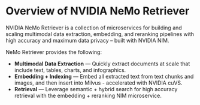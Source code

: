# Overview of NVIDIA NeMo Retriever

NVIDIA NeMo Retriever is a collection of microservices 
for building and scaling multimodal data extraction, embedding, and reranking pipelines 
with high accuracy and maximum data privacy – built with NVIDIA NIM.

NeMo Retriever provides the following:

- **Multimodal Data Extraction** — Quickly extract documents at scale that include text, tables, charts, and infographics.
- **Embedding + Indexing** — Embed all extracted text from text chunks and images, and then insert into Milvus - accelerated with NVIDIA cuVS.
- **Retrieval** — Leverage semantic + hybrid search for high accuracy retrieval with the embedding + reranking NIM microservice.


<!--
## Related Topics

- [NeMo Retriever Text Embedding NIM](https://docs.nvidia.com/nim/nemo-retriever/text-embedding/latest/overview.html)
- [NeMo Retriever Text Reranking NIM](https://docs.nvidia.com/nim/nemo-retriever/text-reranking/latest/overview.html)
- [NVIDIA NIM for Object Detection](https://docs.nvidia.com/nim/ingestion/object-detection/latest/overview.html)
- [NVIDIA NIM for Table Extraction](https://docs.nvidia.com/nim/ingestion/table-extraction/latest/overview.html)
-->
